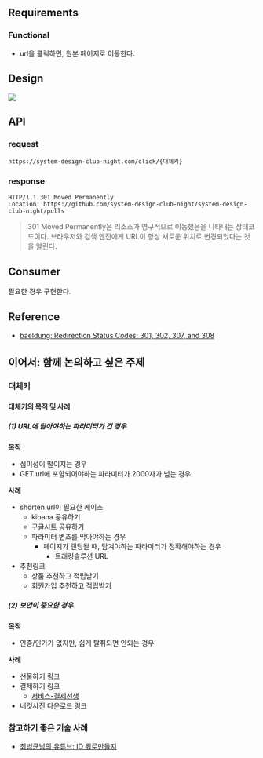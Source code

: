 ## Requirements
  ### Functional
  * url을 클릭하면, 원본 페이지로 이동한다.
  
## Design
<img src="tiny-url-1.png">

## API
### request
```
https://system-design-club-night.com/click/{대체키}
```

### response
```
HTTP/1.1 301 Moved Permanently
Location: https://github.com/system-design-club-night/system-design-club-night/pulls
```
> 301 Moved Permanently은 리소스가 영구적으로 이동했음을 나타내는 상태코드이다.  브라우저와 검색 엔진에게 URL이 항상 새로운 위치로 변경되었다는 것을 알린다.
  

## Consumer
필요한 경우 구현한다. 

## Reference
* [baeldung: Redirection Status Codes: 301, 302, 307, and 308](https://www.baeldung.com/cs/redirection-status-codes#301-redirection)
  
## 이어서: 함께 논의하고 싶은 주제 
### 대체키
#### 대체키의 목적 및 사례 
##### (1) URL에 담아야하는 파라미터가 긴 경우
**목적**
* 심미성이 떨이지는 경우 
* GET url에 포함되어야하는 파라미터가 2000자가 넘는 경우

**사례**
* shorten url이 필요한 케이스
    * kibana 공유하기 
    * 구글시트 공유하기
   * 파라미터 변조를 막아야하는 경우
      * 페이지가 랜딩될 때, 담겨야하는 파라미터가 정확해야하는 경우  
        * 트래킹솔루션 URL
* 추천링크        
  * 상품 추천하고 적립받기 
  * 회원가입 추천하고 적립받기 
   
##### (2) 보안이 중요한 경우
**목적**
* 인증/인가가 없지만, 쉽게 탈취되면 안되는 경우 

**사례**
* 선물하기 링크
* 결제하기 링크
  * [서비스-결제선생](https://payssam.kr/use)
* 네컷사진 다운로드 링크

### 참고하기 좋은 기술 사례
* [최범균님의 유튜브: ID 뭐로만들지](https://youtu.be/gKbGIA7njQo?si=s1hzVFhnK7M4FcRy)
